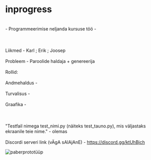 # inprogress
<br>- Programmeerimise neljanda kursuse töö -<br>
<br><br>
<br>Liikmed - Karl ; Erik ; Joosep<br>
<br>Probleem - Paroolide haldaja + genereerija<br>
<br>Rollid:<br>
<br>Andmehaldus -<br>
<br>Turvalisus -<br>
<br>Graafika -<br>
<br><br>
<br>"Testfail nimega test_nimi.py (näiteks test_tauno.py), mis väljastaks ekraanile teie nime." - olemas<br>
<br>Discordi serveri link (vÄgA sAlAjAnE) - https://discord.gg/ktUhBjch <br>

![paberprototüüp](https://github.com/KarlGm4n/inprogress/assets/143991529/29164102-4e0c-49ca-bb80-46559e98f4ae)
